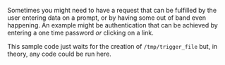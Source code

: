 Sometimes you might need to have a request that can be fulfilled by
the user entering data on a prompt, or by having some out of band even
happening.  An example might be authentication that can be achieved by
entering a one time password _or_ clicking on a link.

This sample code just waits for the creation of `/tmp/trigger_file` but,
in theory, any code could be run here.
